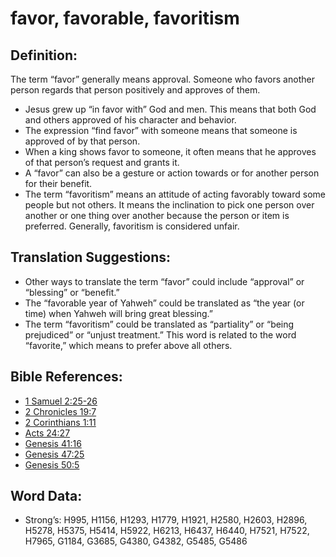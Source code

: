 # favor, favorable, favoritism

## Definition:

The term “favor” generally means approval. Someone who favors another person regards that person positively and approves of them.

* Jesus grew up “in favor with” God and men. This means that both God and others approved of his character and behavior.
* The expression “find favor” with someone means that someone is approved of by that person.
* When a king shows favor to someone, it often means that he approves of that person’s request and grants it.
* A “favor” can also be a gesture or action towards or for another person for their benefit.
* The term “favoritism” means an attitude of acting favorably toward some people but not others. It means the inclination to pick one person over another or one thing over another because the person or item is preferred. Generally, favoritism is considered unfair.

## Translation Suggestions:

* Other ways to translate the term “favor” could include “approval” or “blessing” or “benefit.”
* The “favorable year of Yahweh” could be translated as “the year (or time) when Yahweh will bring great blessing.”
* The term “favoritism” could be translated as “partiality” or “being prejudiced” or “unjust treatment.” This word is related to the word “favorite,” which means to prefer above all others.

## Bible References:

* [1 Samuel 2:25-26](rc://en/tn/help/1sa/02/25)
* [2 Chronicles 19:7](rc://en/tn/help/2ch/19/07)
* [2 Corinthians 1:11](rc://en/tn/help/2co/01/11)
* [Acts 24:27](rc://en/tn/help/act/24/27)
* [Genesis 41:16](rc://en/tn/help/gen/41/16)
* [Genesis 47:25](rc://en/tn/help/gen/47/25)
* [Genesis 50:5](rc://en/tn/help/gen/50/05)

## Word Data:

* Strong’s: H995, H1156, H1293, H1779, H1921, H2580, H2603, H2896, H5278, H5375, H5414, H5922, H6213, H6437, H6440, H7521, H7522, H7965, G1184, G3685, G4380, G4382, G5485, G5486
